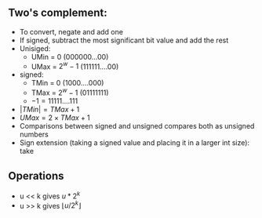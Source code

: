 ## Two's complement:
- To convert, negate and add one
- If signed, subtract the most significant bit value and add the rest
- Unisiged:
	- UMin = $0$ (000000...00)
	- UMax = $2^w - 1$ (111111....00)
- signed:
	- TMin = $0$ (1000....000)
	- TMax = $2^w - 1$ (01111111)
	- $-1 = 11111....111$
- $| TMin | = TMax + 1$
- $UMax = 2 \times TMax + 1$
- Comparisons between signed and unsigned compares both as unsigned numbers
- Sign extension (taking a signed value and placing it in a larger int size): take 
## Operations
- u << k gives $u * 2^k$
- u >> k gives $\lfloor u / 2^k \rfloor$